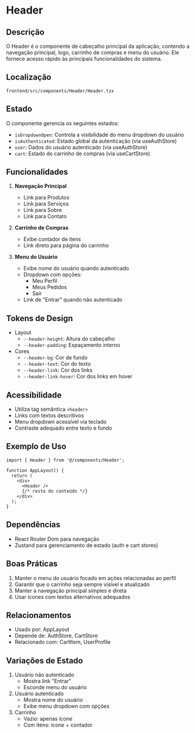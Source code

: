 # Header

## Descrição
O Header é o componente de cabeçalho principal da aplicação, contendo a navegação principal, logo, carrinho de compras e menu do usuário. Ele fornece acesso rápido às principais funcionalidades do sistema.

## Localização
`frontend/src/components/Header/Header.tsx`

## Estado
O componente gerencia os seguintes estados:
- `isDropdownOpen`: Controla a visibilidade do menu dropdown do usuário
- `isAuthenticated`: Estado global da autenticação (via useAuthStore)
- `user`: Dados do usuário autenticado (via useAuthStore)
- `cart`: Estado do carrinho de compras (via useCartStore)

## Funcionalidades
1. **Navegação Principal**
   - Link para Produtos
   - Link para Serviços
   - Link para Sobre
   - Link para Contato

2. **Carrinho de Compras**
   - Exibe contador de itens
   - Link direto para página do carrinho

3. **Menu do Usuário**
   - Exibe nome do usuário quando autenticado
   - Dropdown com opções:
     - Meu Perfil
     - Meus Pedidos
     - Sair
   - Link de "Entrar" quando não autenticado

## Tokens de Design
- Layout
  - `--header-height`: Altura do cabeçalho
  - `--header-padding`: Espaçamento interno
- Cores
  - `--header-bg`: Cor de fundo
  - `--header-text`: Cor do texto
  - `--header-link`: Cor dos links
  - `--header-link-hover`: Cor dos links em hover

## Acessibilidade
- Utiliza tag semântica `<header>`
- Links com textos descritivos
- Menu dropdown acessível via teclado
- Contraste adequado entre texto e fundo

## Exemplo de Uso
```tsx
import { Header } from '@/components/Header';

function AppLayout() {
  return (
    <div>
      <Header />
      {/* resto do conteúdo */}
    </div>
  );
}
```

## Dependências
- React Router Dom para navegação
- Zustand para gerenciamento de estado (auth e cart stores)

## Boas Práticas
1. Manter o menu do usuário focado em ações relacionadas ao perfil
2. Garantir que o carrinho seja sempre visível e atualizado
3. Manter a navegação principal simples e direta
4. Usar ícones com textos alternativos adequados

## Relacionamentos
- Usado por: AppLayout
- Depende de: AuthStore, CartStore
- Relacionado com: CartItem, UserProfile

## Variações de Estado
1. Usuário não autenticado
   - Mostra link "Entrar"
   - Esconde menu do usuário
2. Usuário autenticado
   - Mostra nome do usuário
   - Exibe menu dropdown com opções
3. Carrinho
   - Vazio: apenas ícone
   - Com itens: ícone + contador
